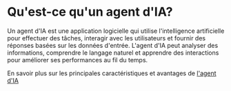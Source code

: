 # Qu'est-ce qu'un agent d'IA?

Un agent d'IA est une application logicielle qui utilise l'intelligence artificielle pour effectuer des tâches, interagir avec les utilisateurs et fournir des réponses basées sur les données d'entrée. L'agent d'IA peut analyser des informations, comprendre le langage naturel et apprendre des interactions pour améliorer ses performances au fil du temps.

En savoir plus sur les principales caractéristiques et avantages de [l'agent d'IA](/en-us/ai-agents)